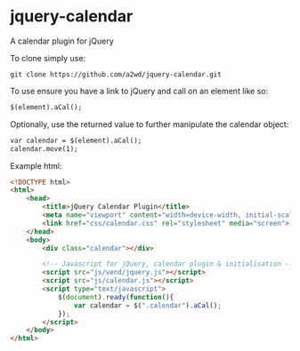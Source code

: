 jquery-calendar
===============

A calendar plugin for jQuery

To clone simply use:

    git clone https://github.com/a2wd/jquery-calendar.git

To use ensure you have a link to jQuery and call on an element like so:

````html
$(element).aCal();
````

Optionally, use the returned value to further manipulate the calendar object:

````html
var calendar = $(element).aCal();
calendar.move(1);
````

Example html:

````html
<!DOCTYPE html>
<html>
	<head>
		<title>jQuery Calendar Plugin</title>
		<meta name="viewport" content="width=device-width, initial-scale=1.0">
		<link href="css/calendar.css" rel="stylesheet" media="screen">
	</head>
	<body>
		<div class="calendar"></div>

		<!-- Javascript for jQuery, calendar plugin & initialisation -->
		<script src="js/vend/jquery.js"></script>
		<script src="js/calendar.js"></script>
		<script type="text/javascript">
			$(document).ready(function(){
				var calendar = $(".calendar").aCal();
			});
		</script>
	</body>
</html>
````
